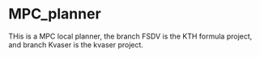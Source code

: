 # MPC_planner
THis is a MPC local planner, the branch FSDV is the KTH formula project, and branch Kvaser is the kvaser project.
